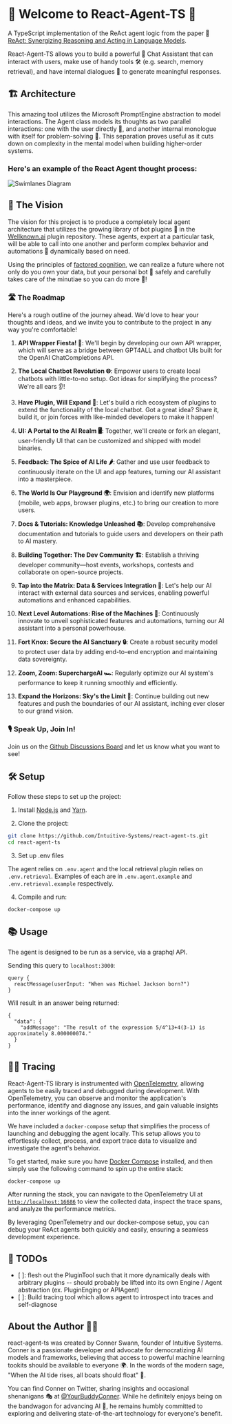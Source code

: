 # 🚀 Welcome to React-Agent-TS 🤖

A TypeScript implementation of the ReAct agent logic from the paper 📄 [ReAct: Synergizing Reasoning and Acting in Language Models](https://arxiv.org/abs/2210.03629).

React-Agent-TS allows you to build a powerful 💪 Chat Assistant that can interact with users, make use of handy tools 🛠️ (e.g. search, memory retrieval), and have internal dialogues 🧠 to generate meaningful responses.

## 🏗️ Architecture

This amazing tool utilizes the Microsoft PromptEngine abstraction to model interactions. The Agent class models its thoughts as two parallel interactions: one with the user directly 👥, and another internal monologue with itself for problem-solving 🧩. This separation proves useful as it cuts down on complexity in the mental model when building higher-order systems.

### Here's an example of the React Agent thought process: 

![Swimlanes Diagram](https://static.swimlanes.io/2c45225fcfec45210b2398d3ec8c0fad.png)

## 🔮 The Vision

The vision for this project is to produce a completely local agent architecture that utilizes the growing library of bot plugins 🤖 in the [Wellknown.ai](https://www.wellknown.ai/) plugin repository. These agents, expert at a particular task, will be able to call into one another and perform complex behavior and automations 🔄 dynamically based on need.

Using the principles of [factored cognition](https://primer.ought.org/), we can realize a future where not only do you own your data, but your personal bot 🤖 safely and carefully takes care of the minutiae so you can do more 🌟!

### 🛣️ The Roadmap
Here's a rough outline of the journey ahead. We'd love to hear your thoughts and ideas, and we invite you to contribute to the project in any way you're comfortable!

1. **API Wrapper Fiesta! 🎉**: We'll begin by developing our own API wrapper, which will serve as a bridge between GPT4ALL and chatbot UIs built for the OpenAI ChatCompletions API.

2. **The Local Chatbot Revolution 🌐**: Empower users to create local chatbots with little-to-no setup. Got ideas for simplifying the process? We're all ears 👂!

3. **Have Plugin, Will Expand 🔌**: Let's build a rich ecosystem of plugins to extend the functionality of the local chatbot. Got a great idea? Share it, build it, or join forces with like-minded developers to make it happen!

4. **UI: A Portal to the AI Realm 🖥️**: Together, we'll create or fork an elegant, user-friendly UI that can be customized and shipped with model binaries.

5. **Feedback: The Spice of AI Life 🌶️**: Gather and use user feedback to continuously iterate on the UI and app features, turning our AI assistant into a masterpiece.

6. **The World Is Our Playground 🌍**: Envision and identify new platforms (mobile, web apps, browser plugins, etc.) to bring our creation to more users.

7. **Docs & Tutorials: Knowledge Unleashed 📚**: Develop comprehensive documentation and tutorials to guide users and developers on their path to AI mastery.

8. **Building Together: The Dev Community 🏗️**: Establish a thriving developer community—host events, workshops, contests and collaborate on open-source projects.

9. **Tap into the Matrix: Data & Services Integration 🔗**: Let's help our AI interact with external data sources and services, enabling powerful automations and enhanced capabilities.

10. **Next Level Automations: Rise of the Machines 🤖**: Continuously innovate to unveil sophisticated features and automations, turning our AI assistant into a personal powerhouse.

11. **Fort Knox: Secure the AI Sanctuary 🔒**: Create a robust security model to protect user data by adding end-to-end encryption and maintaining data sovereignty.

12. **Zoom, Zoom: SuperchargeAI 🏎️**: Regularly optimize our AI system's performance to keep it running smoothly and efficiently.

13. **Expand the Horizons: Sky's the Limit 🌌**: Continue building out new features and push the boundaries of our AI assistant, inching ever closer to our grand vision.

### 🎙️ Speak Up, Join In!
Join us on the [Github Discussions Board](https://github.com/Intuitive-Systems/react-agent-ts/discussions) and let us know what you want to see! 

## 🛠️ Setup

Follow these steps to set up the project:

1. Install [Node.js](https://nodejs.org/) and [Yarn](https://yarnpkg.com/).

2. Clone the project:

```sh
git clone https://github.com/Intuitive-Systems/react-agent-ts.git
cd react-agent-ts
```

3. Set up .env files

The agent relies on `.env.agent` and the local retrieval plugin relies on `.env.retrieval`. 
Examples of each are in `.env.agent.example` and `.env.retrieval.example` respectively.  

4. Compile and run:

```sh
docker-compose up
```

## 📚 Usage

The agent is designed to be run as a service, via a graphql API. 

Sending this query to `localhost:3000`:

```
query {
  reactMessage(userInput: "When was Michael Jackson born?")
}
```

Will result in an answer being returned: 
```
{
  "data": {
    "addMessage": "The result of the expression 5/4^13+4(3-1) is approximately 8.000000074."
  }
}
```

## 🕵️‍♂️ Tracing

React-Agent-TS library is instrumented with [OpenTelemetry](https://opentelemetry.io/), allowing agents to be easily traced and debugged during development. With OpenTelemetry, you can observe and monitor the application's performance, identify and diagnose any issues, and gain valuable insights into the inner workings of the agent.

We have included a `docker-compose` setup that simplifies the process of launching and debugging the agent locally. This setup allows you to effortlessly collect, process, and export trace data to visualize and investigate the agent's behavior.

To get started, make sure you have [Docker Compose](https://docs.docker.com/compose/install/) installed, and then simply use the following command to spin up the entire stack:

```sh
docker-compose up
```

After running the stack, you can navigate to the OpenTelemetry UI at [`http://localhost:16686`](http://localhost:16686) to view the collected data, inspect the trace spans, and analyze the performance metrics.

By leveraging OpenTelemetry and our docker-compose setup, you can debug your ReAct agents both quickly and easily, ensuring a seamless development experience.

## 📝 TODOs
- [ ]: flesh out the PluginTool such that it more dynamically deals with arbitrary plugins -- should probably be lifted into its own Engine / Agent abstraction (ex. PluginEnging or APIAgent)
- [ ]: Build tracing tool which allows agent to introspect into traces and self-diagnose

## About the Author 🧑‍💻

react-agent-ts was created by Conner Swann, founder of Intuitive Systems. Conner is a passionate developer and advocate for democratizing AI models and frameworks, believing that access to powerful machine learning tookits should be available to everyone 🌍. In the words of the modern sage, "When the AI tide rises, all boats should float" 🚣.

You can find Conner on Twitter, sharing insights and occasional shenanigans 🎭 at [@YourBuddyConner](https://twitter.com/YourBuddyConner). While he definitely enjoys being on the bandwagon for advancing AI 🤖, he remains humbly committed to exploring and delivering state-of-the-art technology for everyone's benefit.